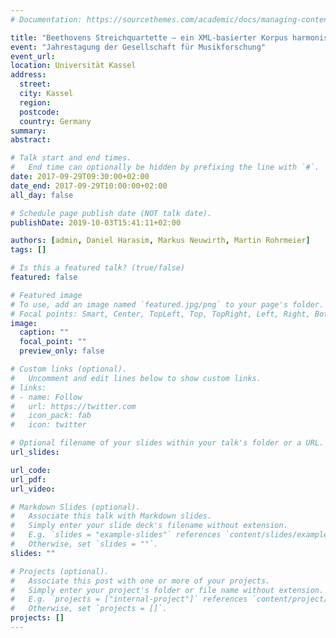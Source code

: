 ```yaml
---
# Documentation: https://sourcethemes.com/academic/docs/managing-content/

title: "Beethovens Streichquartette – ein XML-basierter Korpus harmonischer Analysen in einem neuen Annotationssystem"
event: "Jahrestagung der Gesellschaft für Musikforschung"
event_url:
location: Universität Kassel
address:
  street:
  city: Kassel
  region:
  postcode:
  country: Germany
summary:
abstract:

# Talk start and end times.
#   End time can optionally be hidden by prefixing the line with `#`.
date: 2017-09-29T09:30:00+02:00
date_end: 2017-09-29T10:00:00+02:00
all_day: false

# Schedule page publish date (NOT talk date).
publishDate: 2019-10-03T15:41:11+02:00

authors: [admin, Daniel Harasim, Markus Neuwirth, Martin Rohrmeier]
tags: []

# Is this a featured talk? (true/false)
featured: false

# Featured image
# To use, add an image named `featured.jpg/png` to your page's folder.
# Focal points: Smart, Center, TopLeft, Top, TopRight, Left, Right, BottomLeft, Bottom, BottomRight.
image:
  caption: ""
  focal_point: ""
  preview_only: false

# Custom links (optional).
#   Uncomment and edit lines below to show custom links.
# links:
# - name: Follow
#   url: https://twitter.com
#   icon_pack: fab
#   icon: twitter

# Optional filename of your slides within your talk's folder or a URL.
url_slides:

url_code:
url_pdf:
url_video:

# Markdown Slides (optional).
#   Associate this talk with Markdown slides.
#   Simply enter your slide deck's filename without extension.
#   E.g. `slides = "example-slides"` references `content/slides/example-slides.md`.
#   Otherwise, set `slides = ""`.
slides: ""

# Projects (optional).
#   Associate this post with one or more of your projects.
#   Simply enter your project's folder or file name without extension.
#   E.g. `projects = ["internal-project"]` references `content/project/deep-learning/index.md`.
#   Otherwise, set `projects = []`.
projects: []
---
```

